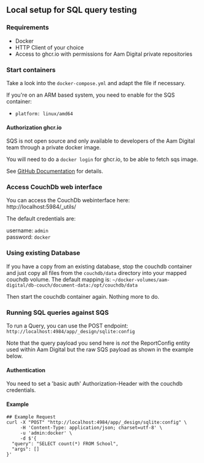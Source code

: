 ## Local setup for SQL query testing

### Requirements

- Docker
- HTTP Client of your choice
- Access to ghcr.io with permissions for Aam Digital private repositories

### Start containers

Take a look into the `docker-compose.yml` and adapt the file if necessary.

If you're on an ARM based system, you need to enable for the SQS container:

- `platform: linux/amd64`

#### Authorization ghcr.io
SQS is not open source and only available to developers of the Aam Digital team through a private docker image.

You will need to do a `docker login` for ghcr.io, to be able to fetch sqs image.

See [GitHub Documentation](https://docs.github.com/en/packages/working-with-a-github-packages-registry/working-with-the-container-registry#authenticating-to-the-container-registry) for details.

### Access CouchDb web interface

You can access the CouchDb webinterface here: http://localhost:5984/_utils/

The default credentials are:

username: `admin`  
password: `docker`

### Using existing Database

If you have a copy from an existing database, stop the couchdb container and just copy all files from the `couchdb/data` directory
into your mapped couchdb volume.
The default mapping is: `~/docker-volumes/aam-digital/db-couch/document-data:/opt/couchdb/data`

Then start the couchdb container again. Nothing more to do.

### Running SQL queries against SQS

To run a Query, you can use the POST endpoint: `http://localhost:4984/app/_design/sqlite:config`

Note that the query payload you send here is _not_ the ReportConfig entity used within Aam Digital but the raw SQS payload as shown in the example below.

#### Authentication

You need to set a 'basic auth' Authorization-Header with the couchdb credentials.

#### Example

```curl
## Example Request
curl -X "POST" "http://localhost:4984/app/_design/sqlite:config" \
     -H 'Content-Type: application/json; charset=utf-8' \
     -u 'admin:docker' \
     -d $'{
  "query": "SELECT count(*) FROM School",
  "args": []
}'

```
